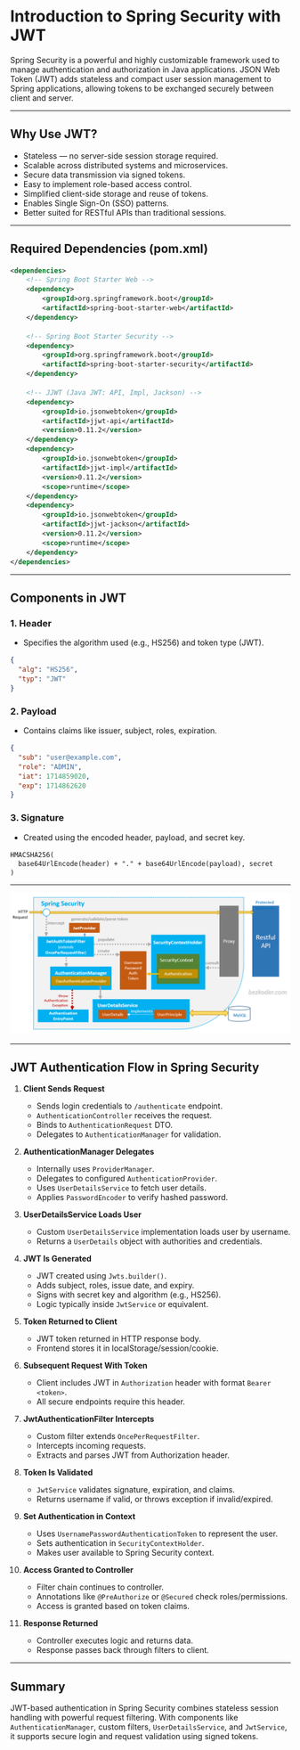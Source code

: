 # Introduction to Spring Security with JWT

Spring Security is a powerful and highly customizable framework used to manage authentication and authorization in Java applications. JSON Web Token (JWT) adds stateless and compact user session management to Spring applications, allowing tokens to be exchanged securely between client and server.

---

## Why Use JWT?

* Stateless — no server-side session storage required.
* Scalable across distributed systems and microservices.
* Secure data transmission via signed tokens.
* Easy to implement role-based access control.
* Simplified client-side storage and reuse of tokens.
* Enables Single Sign-On (SSO) patterns.
* Better suited for RESTful APIs than traditional sessions.

---

## Required Dependencies (pom.xml)

```xml
<dependencies>
    <!-- Spring Boot Starter Web -->
    <dependency>
        <groupId>org.springframework.boot</groupId>
        <artifactId>spring-boot-starter-web</artifactId>
    </dependency>

    <!-- Spring Boot Starter Security -->
    <dependency>
        <groupId>org.springframework.boot</groupId>
        <artifactId>spring-boot-starter-security</artifactId>
    </dependency>

    <!-- JJWT (Java JWT: API, Impl, Jackson) -->
    <dependency>
        <groupId>io.jsonwebtoken</groupId>
        <artifactId>jjwt-api</artifactId>
        <version>0.11.2</version>
    </dependency>
    <dependency>
        <groupId>io.jsonwebtoken</groupId>
        <artifactId>jjwt-impl</artifactId>
        <version>0.11.2</version>
        <scope>runtime</scope>
    </dependency>
    <dependency>
        <groupId>io.jsonwebtoken</groupId>
        <artifactId>jjwt-jackson</artifactId>
        <version>0.11.2</version>
        <scope>runtime</scope>
    </dependency>
</dependencies>
```

---

## Components in JWT

### 1. Header

* Specifies the algorithm used (e.g., HS256) and token type (JWT).

```json
{
  "alg": "HS256",
  "typ": "JWT"
}
```

### 2. Payload

* Contains claims like issuer, subject, roles, expiration.

```json
{
  "sub": "user@example.com",
  "role": "ADMIN",
  "iat": 1714859020,
  "exp": 1714862620
}
```

### 3. Signature

* Created using the encoded header, payload, and secret key.

```text
HMACSHA256(
  base64UrlEncode(header) + "." + base64UrlEncode(payload), secret
)
```

---

![Spring Security JWT Flow](https://github.com/PrasuHirapara/Java/blob/main/Spring/Spring%20JWT/Documentation/flowchart.png?raw=true)

---

## JWT Authentication Flow in Spring Security

1. **Client Sends Request**

    * Sends login credentials to `/authenticate` endpoint.
    * `AuthenticationController` receives the request.
    * Binds to `AuthenticationRequest` DTO.
    * Delegates to `AuthenticationManager` for validation.

2. **AuthenticationManager Delegates**

    * Internally uses `ProviderManager`.
    * Delegates to configured `AuthenticationProvider`.
    * Uses `UserDetailsService` to fetch user details.
    * Applies `PasswordEncoder` to verify hashed password.

3. **UserDetailsService Loads User**

    * Custom `UserDetailsService` implementation loads user by username.
    * Returns a `UserDetails` object with authorities and credentials.

4. **JWT Is Generated**

    * JWT created using `Jwts.builder()`.
    * Adds subject, roles, issue date, and expiry.
    * Signs with secret key and algorithm (e.g., HS256).
    * Logic typically inside `JwtService` or equivalent.

5. **Token Returned to Client**

    * JWT token returned in HTTP response body.
    * Frontend stores it in localStorage/session/cookie.

6. **Subsequent Request With Token**

    * Client includes JWT in `Authorization` header with format `Bearer <token>`.
    * All secure endpoints require this header.

7. **JwtAuthenticationFilter Intercepts**

    * Custom filter extends `OncePerRequestFilter`.
    * Intercepts incoming requests.
    * Extracts and parses JWT from Authorization header.

8. **Token Is Validated**

    * `JwtService` validates signature, expiration, and claims.
    * Returns username if valid, or throws exception if invalid/expired.

9. **Set Authentication in Context**

    * Uses `UsernamePasswordAuthenticationToken` to represent the user.
    * Sets authentication in `SecurityContextHolder`.
    * Makes user available to Spring Security context.

10. **Access Granted to Controller**

    * Filter chain continues to controller.
    * Annotations like `@PreAuthorize` or `@Secured` check roles/permissions.
    * Access is granted based on token claims.

11. **Response Returned**

    * Controller executes logic and returns data.
    * Response passes back through filters to client.

---

## Summary

JWT-based authentication in Spring Security combines stateless session handling with powerful request filtering. With components like `AuthenticationManager`, custom filters, `UserDetailsService`, and `JwtService`, it supports secure login and request validation using signed tokens.
